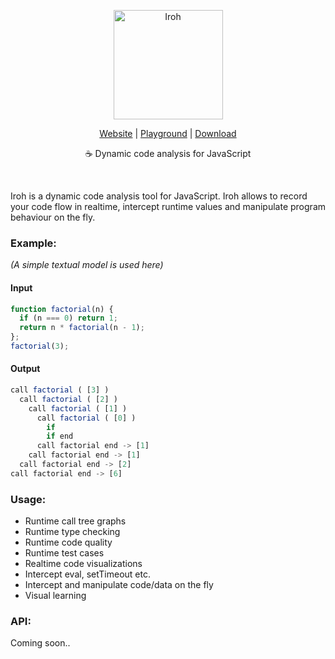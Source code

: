 <p align="center">
  <a href="http://maierfelix.github.io/Iroh/">
    <img alt="Iroh" src="http://i.imgur.com/q7DYXfF.png" height="175">
  </a>
</p>

<p align="center">
  <a href="http://maierfelix.github.io/Iroh/">Website</a> |
  <a href="http://maierfelix.github.io/Iroh/playground/index.html">Playground</a> |
  <a href="https://github.com/maierfelix/Iroh/releases">Download</a>
</p>

<p align="center">
  ☕ Dynamic code analysis for JavaScript
</p>

<br/>

Iroh is a dynamic code analysis tool for JavaScript.
Iroh allows to record your code flow in realtime, intercept runtime values and manipulate program behaviour on the fly. 

### Example:
*(A simple textual model is used here)*
#### Input
````js
function factorial(n) {
  if (n === 0) return 1;
  return n * factorial(n - 1);
};
factorial(3);
````
#### Output
````js
call factorial ( [3] )
  call factorial ( [2] )
    call factorial ( [1] )
      call factorial ( [0] )
        if
        if end
      call factorial end -> [1]
    call factorial end -> [1]
  call factorial end -> [2]
call factorial end -> [6]
````

### Usage:
 * Runtime call tree graphs
 * Runtime type checking
 * Runtime code quality
 * Runtime test cases
 * Realtime code visualizations
 * Intercept eval, setTimeout etc.
 * Intercept and manipulate code/data on the fly
 * Visual learning
 
 ### API:
   Coming soon..
